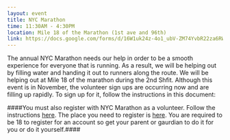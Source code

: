 ```yaml
---
layout: event
title: NYC Marathon
time: 11:30AM - 4:30PM
location: Mile 18 of the Marathon (1st ave and 96th)
link: https://docs.google.com/forms/d/16W1uk24z-4o1_ubV-ZM74YvbR22za6RW90K3EpU_wH4/viewform
---
```

The annual NYC Marathon needs our help in order to be a smooth experience for everyone that is running.  As a result, we will be helping out by filling water and handing it out to runners along the route.  We will be helping out at Mile 18 of the marathon during the 2nd Shfit.  Although this event is in November, the volunteer sign ups are occurring now and are filling up rapidly.  To sign up for it, follow the instructions in this document:

####You must also register with NYC Marathon as a volunteer.  Follow the instructions [here](https://docs.google.com/file/d/0B27xy3_LFsTlMC1ZM2hmcG9iNFBDREZWaVpicTh5M0E1Zy1V/edit).  The place you need to register is [here](https://mynyrr.nyrr.org/login). You are required to be 18 to register for an account so get your parent or gaurdian to do it for you or do it yourself.####